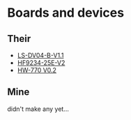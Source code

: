 # Boards and devices

## Their

- [LS-DV04-B-V1.1](ls-dv04-b-v1.1/index.md)
- [HF9234-25E-V2](hf9234-25e-v2/index.md)
- [HW-770 V0.2](hw-770-v0.2/index.md)

## Mine

didn't make any yet...
